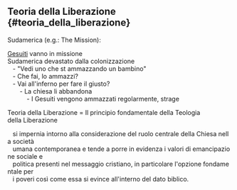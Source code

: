 ## Teoria della Liberazione {#teoria_della_liberazione}  
  
Sudamerica (e.g.: The Mission):  
  
[Gesuiti](Gesuiti) vanno in missione  
Sudamerica devastato dalla colonizzazione  
   - "Vedi uno che st ammazzando un bambino"  
   - Che fai, lo ammazzi?   
   - Vai all'inferno per fare il giusto?  
       - La chiesa li abbandona  
           - I Gesuiti vengono ammazzati regolarmente, strage  
  
Teoria della Liberazione = Il principio fondamentale della Teologia  
della Liberazione  
  
   si impernia intorno alla considerazione del ruolo centrale della Chiesa nella società  
   umana contemporanea e tende a porre in evidenza i valori di emancipazione sociale e  
   politica presenti nel messaggio cristiano, in particolare l'opzione fondamentale per  
   i poveri così come essa si evince all'interno del dato biblico.  
